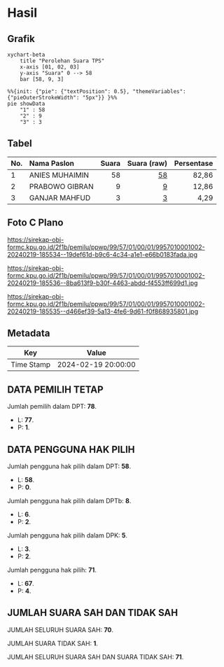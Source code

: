 # Hasil

## Grafik

```mermaid
xychart-beta
    title "Perolehan Suara TPS"
    x-axis [01, 02, 03]
    y-axis "Suara" 0 --> 58
    bar [58, 9, 3]
```

```mermaid
%%{init: {"pie": {"textPosition": 0.5}, "themeVariables": {"pieOuterStrokeWidth": "5px"}} }%%
pie showData
    "1" : 58
    "2" : 9
    "3" : 3
```

## Tabel

| No. | Nama Paslon    | Suara | Suara (raw) | Persentase |
|:--- |:-------------- | -----:| -----------:| ----------:|
| 1   | ANIES MUHAIMIN | 58    | [58][p-1]   | 82,86      |
| 2   | PRABOWO GIBRAN | 9     | [9][p-2]    | 12,86      |
| 3   | GANJAR MAHFUD  | 3     | [3][p-3]    | 4,29       |


[p-1]: https://github.com/gigit-pemilu/pemilu-2024-99-luar-negeri/blob/main/pilpres/hitung-suara/sub/99-luar-negeri/sub/57-karachi-pakistan/sub/01-karachi-pakistan/sub/0001-karachi-pakistan/sub/002-tps/sub/paslon-1.txt
[p-2]: https://github.com/gigit-pemilu/pemilu-2024-99-luar-negeri/blob/main/pilpres/hitung-suara/sub/99-luar-negeri/sub/57-karachi-pakistan/sub/01-karachi-pakistan/sub/0001-karachi-pakistan/sub/002-tps/sub/paslon-2.txt
[p-3]: https://github.com/gigit-pemilu/pemilu-2024-99-luar-negeri/blob/main/pilpres/hitung-suara/sub/99-luar-negeri/sub/57-karachi-pakistan/sub/01-karachi-pakistan/sub/0001-karachi-pakistan/sub/002-tps/sub/paslon-3.txt

## Foto C Plano

https://sirekap-obj-formc.kpu.go.id/2f1b/pemilu/ppwp/99/57/01/00/01/9957010001002-20240219-185534--19def61d-b9c6-4c34-a1e1-e66b0183fada.jpg

https://sirekap-obj-formc.kpu.go.id/2f1b/pemilu/ppwp/99/57/01/00/01/9957010001002-20240219-185536--8ba613f9-b30f-4463-abdd-f4553ff699d1.jpg

https://sirekap-obj-formc.kpu.go.id/2f1b/pemilu/ppwp/99/57/01/00/01/9957010001002-20240219-185535--d466ef39-5a13-4fe6-9d61-f0f868935801.jpg


## Metadata

| Key        | Value               |
| ---------- | ------------------- |
| Time Stamp | 2024-02-19 20:00:00 |


## DATA PEMILIH TETAP

Jumlah pemilih dalam DPT: **78**.
 * L: **77**.
 * P: **1**.

## DATA PENGGUNA HAK PILIH

Jumlah pengguna hak pilih dalam DPT: **58**.
 * L: **58**.
 * P: **0**.

Jumlah pengguna hak pilih dalam DPTb: **8**.
 * L: **6**.
 * P: **2**.

Jumlah pengguna hak pilih dalam DPK: **5**.
 * L: **3**.
 * P: **2**.

Jumlah pengguna hak pilih: **71**.
 * L: **67**.
 * P: **4**.

## JUMLAH SUARA SAH DAN TIDAK SAH

JUMLAH SELURUH SUARA SAH: **70**.

JUMLAH SUARA TIDAK SAH: **1**.

JUMLAH SELURUH SUARA SAH DAN SUARA TIDAK SAH: **71**.


